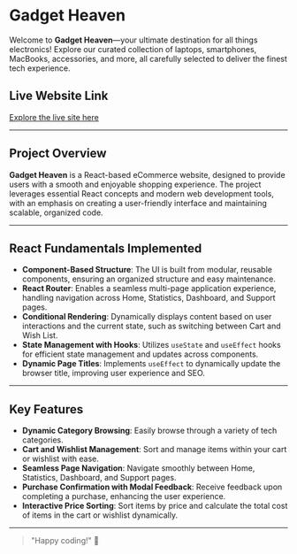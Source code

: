 # Gadget Heaven

Welcome to **Gadget Heaven**—your ultimate destination for all things electronics! Explore our curated collection of laptops, smartphones, MacBooks, accessories, and more, all carefully selected to deliver the finest tech experience.

## Live Website Link
[Explore the live site here](https://akib-gadgetheaven.surge.sh/) 

---

## Project Overview

**Gadget Heaven** is a React-based eCommerce website, designed to provide users with a smooth and enjoyable shopping experience. The project leverages essential React concepts and modern web development tools, with an emphasis on creating a user-friendly interface and maintaining scalable, organized code.

---

## React Fundamentals Implemented

- **Component-Based Structure**: The UI is built from modular, reusable components, ensuring an organized structure and easy maintenance.
- **React Router**: Enables a seamless multi-page application experience, handling navigation across Home, Statistics, Dashboard, and Support pages.
- **Conditional Rendering**: Dynamically displays content based on user interactions and the current state, such as switching between Cart and Wish List.
- **State Management with Hooks**: Utilizes `useState` and `useEffect` hooks for efficient state management and updates across components.
- **Dynamic Page Titles**: Implements `useEffect` to dynamically update the browser title, improving user experience and SEO.

---

## Key Features

- **Dynamic Category Browsing**: Easily browse through a variety of tech categories.
- **Cart and Wishlist Management**: Sort and manage items within your cart or wishlist with ease.
- **Seamless Page Navigation**: Navigate smoothly between Home, Statistics, Dashboard, and Support pages.
- **Purchase Confirmation with Modal Feedback**: Receive feedback upon completing a purchase, enhancing the user experience.
- **Interactive Price Sorting**: Sort items by price and calculate the total cost of items in the cart or wishlist dynamically.

---

> "Happy coding!" 🚀
